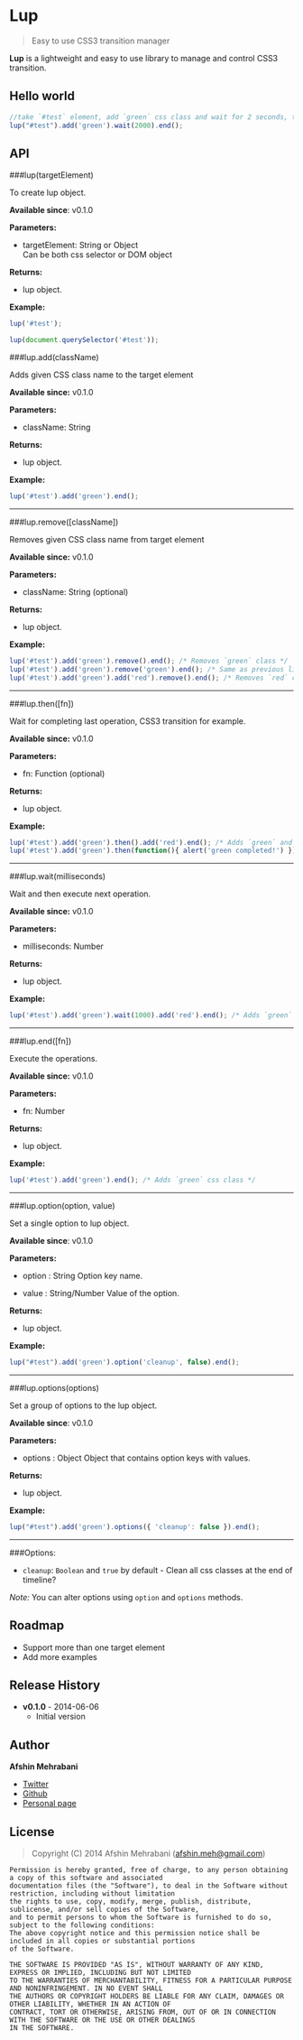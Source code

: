 Lup
===

> Easy to use CSS3 transition manager

**Lup** is a lightweight and easy to use library to manage and control CSS3 transition. 

## Hello world

```javascript
//take `#test` element, add `green` css class and wait for 2 seconds, then remove all css classes
lup("#test").add('green').wait(2000).end();
``` 

## API

###lup(targetElement)

To create lup object.

**Available since**: v0.1.0

**Parameters:**
 - targetElement: String or Object  
   Can be both css selector or DOM object

**Returns:**
 - lup object.

**Example:**
```javascript
lup('#test');

lup(document.querySelector('#test'));
````

###lup.add(className)

Adds given CSS class name to the target element

**Available since:** v0.1.0

**Parameters:**
 - className: String

**Returns:**
 - lup object.

**Example:**
```javascript
lup('#test').add('green').end();
```

-----

###lup.remove([className])

Removes given CSS class name from target element 

**Available since:** v0.1.0

**Parameters:**
 - className: String (optional)

**Returns:**
 - lup object.

**Example:**
```javascript
lup('#test').add('green').remove().end(); /* Removes `green` class */
lup('#test').add('green').remove('green').end(); /* Same as previous line, removes `green` class */
lup('#test').add('green').add('red').remove().end(); /* Removes `red` class */
```

-----

###lup.then([fn])

Wait for completing last operation, CSS3 transition for example.

**Available since:** v0.1.0

**Parameters:**
 - fn: Function (optional)

**Returns:**
 - lup object.

**Example:**
```javascript
lup('#test').add('green').then().add('red').end(); /* Adds `green` and then after completing `green` class transition, adds `red` class */
lup('#test').add('green').then(function(){ alert('green completed!') }).end(); /* Adds `green`, shows `alert` after completing transition*/
```

-----

###lup.wait(milliseconds)

Wait and then execute next operation.

**Available since:** v0.1.0

**Parameters:**
 - milliseconds: Number

**Returns:**
 - lup object.

**Example:**
```javascript
lup('#test').add('green').wait(1000).add('red').end(); /* Adds `green` and after one second adds `red` class */
```

-----

###lup.end([fn])

Execute the operations. 

**Available since:** v0.1.0

**Parameters:**
 - fn: Number

**Returns:**
 - lup object.

**Example:**
```javascript
lup('#test').add('green').end(); /* Adds `green` css class */
```

-----

###lup.option(option, value)

Set a single option to lup object.

**Available since**: v0.1.0

**Parameters:**
 - option : String
   Option key name.

 - value : String/Number
   Value of the option.

**Returns:**
 - lup object.

**Example:**
```javascript
lup("#test").add('green').option('cleanup', false).end();
````

----

###lup.options(options)

Set a group of options to the lup object.

**Available since**: v0.1.0

**Parameters:**
 - options : Object
   Object that contains option keys with values.

**Returns:**
 - lup object.

**Example:**
```javascript
lup("#test").add('green').options({ 'cleanup': false }).end();
````

----

###Options:

 - `cleanup`: `Boolean` and `true` by default - Clean all css classes at the end of timeline?

*Note:* You can alter options using `option` and `options` methods.

## Roadmap
- Support more than one target element
- Add more examples

## Release History

 * **v0.1.0** - 2014-06-06
   - Initial version

## Author
**Afshin Mehrabani**

- [Twitter](https://twitter.com/afshinmeh)
- [Github](https://github.com/afshinm)
- [Personal page](http://afshinm.name/)

## License
> Copyright (C) 2014 Afshin Mehrabani (afshin.meh@gmail.com)

    Permission is hereby granted, free of charge, to any person obtaining a copy of this software and associated
    documentation files (the "Software"), to deal in the Software without restriction, including without limitation
    the rights to use, copy, modify, merge, publish, distribute, sublicense, and/or sell copies of the Software,
    and to permit persons to whom the Software is furnished to do so, subject to the following conditions:
    The above copyright notice and this permission notice shall be included in all copies or substantial portions
    of the Software.
    
    THE SOFTWARE IS PROVIDED "AS IS", WITHOUT WARRANTY OF ANY KIND, EXPRESS OR IMPLIED, INCLUDING BUT NOT LIMITED
    TO THE WARRANTIES OF MERCHANTABILITY, FITNESS FOR A PARTICULAR PURPOSE AND NONINFRINGEMENT. IN NO EVENT SHALL
    THE AUTHORS OR COPYRIGHT HOLDERS BE LIABLE FOR ANY CLAIM, DAMAGES OR OTHER LIABILITY, WHETHER IN AN ACTION OF
    CONTRACT, TORT OR OTHERWISE, ARISING FROM, OUT OF OR IN CONNECTION WITH THE SOFTWARE OR THE USE OR OTHER DEALINGS
    IN THE SOFTWARE.

